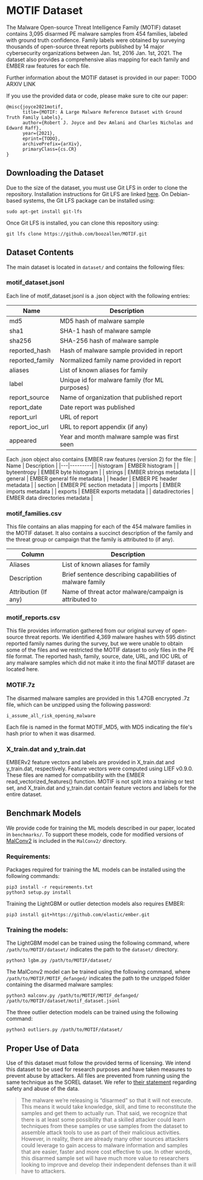 # MOTIF Dataset

The Malware Open-source Threat Intelligence Family (MOTIF) dataset contains 3,095 disarmed PE malware samples from 454 families, labeled with ground truth confidence. Family labels were obtained by surveying thousands of open-source threat reports published by 14 major cybersecurity organizations between Jan. 1st, 2016 Jan. 1st, 2021. The dataset also provides a comprehensive alias mapping for each family and EMBER raw features for each file.

Further information about the MOTIF dataset is provided in our paper: TODO ARXIV LINK

If you use the provided data or code, please make sure to cite our paper:

```
@misc{joyce2021motif,
      title={MOTIF: A Large Malware Reference Dataset with Ground Truth Family Labels},
      author={Robert J. Joyce and Dev Amlani and Charles Nicholas and Edward Raff},
      year={2021},
      eprint={TODO},
      archivePrefix={arXiv},
      primaryClass={cs.CR}
}
```

## Downloading the Dataset

Due to the size of the dataset, you must use Git LFS in order to clone the repository. Installation instructions for Git LFS are linked [here](https://github.com/git-lfs/git-lfs). On Debian-based systems, the Git LFS package can be installed using:

```sudo apt-get install git-lfs```

Once Git LFS is installed, you can clone this repository using:

```
git lfs clone https://github.com/boozallen/MOTIF.git
```

## Dataset Contents

The main dataset is located in ```dataset/``` and contains the following files:

### motif_dataset.jsonl
Each line of motif_dataset.jsonl is a .json object with the following entries:

| Name | Description |
|---|---------|
| md5 | MD5 hash of malware sample |
| sha1| SHA-1 hash of malware sample |
| sha256| SHA-256 hash of malware sample |
| reported_hash | Hash of malware sample provided in report |
| reported_family | Normalized family name provided in report |
| aliases | List of known aliases for family |
| label | Unique id for malware family (for ML purposes) |
| report_source | Name of organization that published report |
| report_date | Date report was published |
| report_url | URL of report |
| report_ioc_url | URL to report appendix (if any) |
| appeared | Year and month malware sample was first seen |

Each .json object also contains EMBER raw features (version 2) for the file:
| Name | Description |
|---|---------|
| histogram | EMBER histogram |
| byteentropy | EMBER byte histogram |
| strings | EMBER strings metadata |
| general | EMBER general file metadata |
| header | EMBER PE header metadata |
| section | EMBER PE section metadata |
| imports | EMBER imports metadata |
| exports | EMBER exports metadata |
| datadirectories | EMBER data directories metadata |

### motif_families.csv

This file contains an alias mapping for each of the 454 malware families in the MOTIF dataset. It also contains a succinct description of the family and the threat group or campaign that the family is attributed to (if any).

| Column | Description |
|---|---------|
| Aliases | List of known aliases for family |
| Description | Brief sentence describing capabilities of malware family |
| Attribution (If any) | Name of threat actor malware/campaign is attributed to |


### motif_reports.csv
This file provides information gathered from our original survey of open-source threat reports. We identified 4,369 malware hashes with 595 distinct reported family names during the survey, but we were unable to obtain some of the files and we restricted the MOTIF dataset to only files in the PE file format. The reported hash, family, source, date, URL, and IOC URL of any malware samples which did not make it into the final MOTIF dataset are located here.

### MOTIF.7z
The disarmed malware samples are provided in this 1.47GB encrypted .7z file, which can be unzipped using the following password:

```i_assume_all_risk_opening_malware```

Each file is named in the format MOTIF_MD5, with MD5 indicating the file's hash prior to when it was disarmed.

### X_train.dat and y_train.dat
EMBERv2 feature vectors and labels are provided in X_train.dat and y_train.dat, respectively. Feature vectors were computed using LIEF v0.9.0. These files are named for compatibility with the EMBER read_vectorized_features() function. MOTIF is not split into a training or test set, and X_train.dat and y_train.dat contain feature vectors and labels for the entire dataset.


## Benchmark Models
We provide code for training the ML models described in our paper, located in ```benchmarks/```. To support these models, code for modified versions of [MalConv2](https://github.com/NeuromorphicComputationResearchProgram/MalConv2) is included in the ```MalConv2/``` directory.

### Requirements:
Packages required for training the ML models can be installed using the following commands:

```
pip3 install -r requirements.txt
python3 setup.py install
```

Training the LightGBM or outlier detection models also requires EMBER:

```
pip3 install git+https://github.com/elastic/ember.git
```

### Training the models:
The LightGBM model can be trained using the following command, where ```/path/to/MOTIF/dataset/``` indicates the path to the ```dataset/``` directory. 

```python3 lgbm.py /path/to/MOTIF/dataset/```

The MalConv2 model can be trained using the following command, where ```/path/to/MOTIF/MOTIF_defanged/``` indicates the path to the unzipped folder containing the disarmed malware samples:

```python3 malconv.py /path/to/MOTIF/MOTIF_defanged/ /path/to/MOTIF/dataset/motif_dataset.jsonl```

The three outlier detection models can be trained using the following command:

```python3 outliers.py /path/to/MOTIF/dataset/```

## Proper Use of Data

Use of this dataset must follow the provided terms of licensing. We intend this dataset to be used for research purposes and have taken measures to prevent abuse by attackers. All files are prevented from running using the same technique as the SOREL dataset. We refer to [their statement](https://ai.sophos.com/2020/12/14/sophos-reversinglabs-sorel-20-million-sample-malware-dataset/) regarding safety and abuse of the data.

> The malware we’re releasing is “disarmed” so that it will not execute. This means it would take knowledge, skill, and time to reconstitute the samples and get them to actually run. That said, we recognize that there is at least some possibility that a skilled attacker could learn techniques from these samples or use samples from the dataset to assemble attack tools to use as part of their malicious activities. However, in reality, there are already many other sources attackers could leverage to gain access to malware information and samples that are easier, faster and more cost effective to use. In other words, this disarmed sample set will have much more value to researchers looking to improve and develop their independent defenses than it will have to attackers.
